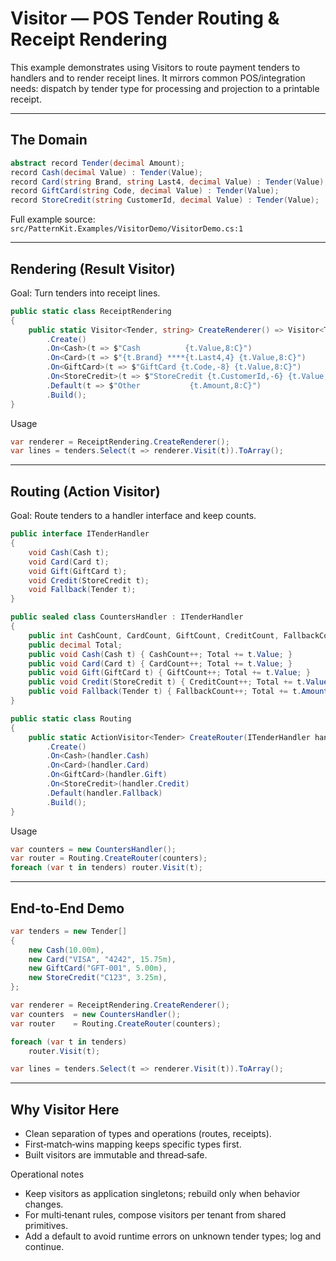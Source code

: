 # Visitor — POS Tender Routing & Receipt Rendering

This example demonstrates using Visitors to route payment tenders to handlers and to render receipt lines. It mirrors common POS/integration needs: dispatch by tender type for processing and projection to a printable receipt.

---

## The Domain

```csharp
abstract record Tender(decimal Amount);
record Cash(decimal Value) : Tender(Value);
record Card(string Brand, string Last4, decimal Value) : Tender(Value);
record GiftCard(string Code, decimal Value) : Tender(Value);
record StoreCredit(string CustomerId, decimal Value) : Tender(Value);
```

Full example source: `src/PatternKit.Examples/VisitorDemo/VisitorDemo.cs:1`

---

## Rendering (Result Visitor)

Goal: Turn tenders into receipt lines.

```csharp
public static class ReceiptRendering
{
    public static Visitor<Tender, string> CreateRenderer() => Visitor<Tender, string>
        .Create()
        .On<Cash>(t => $"Cash          {t.Value,8:C}")
        .On<Card>(t => $"{t.Brand} ****{t.Last4,4} {t.Value,8:C}")
        .On<GiftCard>(t => $"GiftCard {t.Code,-8} {t.Value,8:C}")
        .On<StoreCredit>(t => $"StoreCredit {t.CustomerId,-6} {t.Value,8:C}")
        .Default(t => $"Other           {t.Amount,8:C}")
        .Build();
}
```

Usage
```csharp
var renderer = ReceiptRendering.CreateRenderer();
var lines = tenders.Select(t => renderer.Visit(t)).ToArray();
```

---

## Routing (Action Visitor)

Goal: Route tenders to a handler interface and keep counts.

```csharp
public interface ITenderHandler
{
    void Cash(Cash t);
    void Card(Card t);
    void Gift(GiftCard t);
    void Credit(StoreCredit t);
    void Fallback(Tender t);
}

public sealed class CountersHandler : ITenderHandler
{
    public int CashCount, CardCount, GiftCount, CreditCount, FallbackCount;
    public decimal Total;
    public void Cash(Cash t) { CashCount++; Total += t.Value; }
    public void Card(Card t) { CardCount++; Total += t.Value; }
    public void Gift(GiftCard t) { GiftCount++; Total += t.Value; }
    public void Credit(StoreCredit t) { CreditCount++; Total += t.Value; }
    public void Fallback(Tender t) { FallbackCount++; Total += t.Amount; }
}

public static class Routing
{
    public static ActionVisitor<Tender> CreateRouter(ITenderHandler handler) => ActionVisitor<Tender>
        .Create()
        .On<Cash>(handler.Cash)
        .On<Card>(handler.Card)
        .On<GiftCard>(handler.Gift)
        .On<StoreCredit>(handler.Credit)
        .Default(handler.Fallback)
        .Build();
}
```

Usage
```csharp
var counters = new CountersHandler();
var router = Routing.CreateRouter(counters);
foreach (var t in tenders) router.Visit(t);
```

---

## End‑to‑End Demo

```csharp
var tenders = new Tender[]
{
    new Cash(10.00m),
    new Card("VISA", "4242", 15.75m),
    new GiftCard("GFT-001", 5.00m),
    new StoreCredit("C123", 3.25m),
};

var renderer = ReceiptRendering.CreateRenderer();
var counters  = new CountersHandler();
var router    = Routing.CreateRouter(counters);

foreach (var t in tenders)
    router.Visit(t);

var lines = tenders.Select(t => renderer.Visit(t)).ToArray();
```

---

## Why Visitor Here

- Clean separation of types and operations (routes, receipts).
- First‑match‑wins mapping keeps specific types first.
- Built visitors are immutable and thread‑safe.

Operational notes
- Keep visitors as application singletons; rebuild only when behavior changes.
- For multi‑tenant rules, compose visitors per tenant from shared primitives.
- Add a default to avoid runtime errors on unknown tender types; log and continue.
